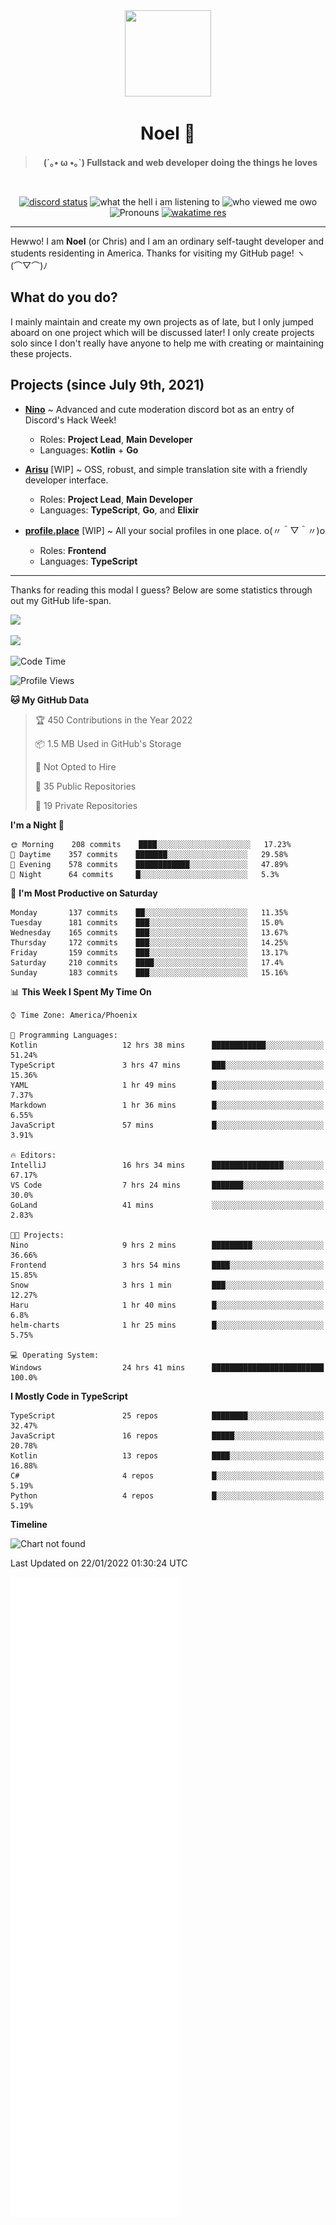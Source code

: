 <div align='center'>
  <div align='center'>
    <img
      src='https://cdn.floofy.dev/art/icons/icon_cinnamonserval.png'
      width='138'
      height='138'
    />
  </div>
  <h1>Noel 🐾</h1>
  <blockquote><strong>(´｡• ω •｡`) Fullstack and web developer doing the things he loves</strong></blockquote>

  <br />

  <a href='https://discord.com/users/280158289667555328' target='_blank'><img alt="discord status" src="https://dev.discordprofiles.me/badge/status/280158289667555328" /></a>
  <img alt="what the hell i am listening to" src="https://dev.discordprofiles.me/badge/spotify/280158289667555328" />
  <img alt="who viewed me owo" src="https://komarev.com/ghpvc/?username=auguwu" />
  <img alt='Pronouns' src='https://img.shields.io/endpoint?url=https://pronoundb.org/shields/6004d014406af11e4593a013' />
  <a href="https://wakatime.com/@auguwu" target='_blank'>
    <img alt='wakatime res' src='https://wakatime.com/badge/user/89736485-42ec-4c0f-a2f3-481db74514dc.svg' />
  </a>
</div>

<hr />

Hewwo! I am **Noel** (or Chris) and I am an ordinary self-taught developer and students residenting in America. Thanks for visiting my GitHub page! ヽ(⌒▽⌒)ﾉ

## What do you do?
I mainly maintain and create my own projects as of late, but I only jumped aboard on one project which will be discussed later! I only create projects
solo since I don't really have anyone to help me with creating or maintaining these projects.

## Projects (since July 9th, 2021)
- [**Nino**](https://nino.sh) ~ Advanced and cute moderation discord bot as an entry of Discord's Hack Week!
  - Roles: **Project Lead**, **Main Developer**
  - Languages: **Kotlin** + **Go**

- [**Arisu**](https://arisu.land) [WIP] ~ OSS, robust, and simple translation site with a friendly developer interface.
  - Roles: **Project Lead**, **Main Developer**
  - Languages: **TypeScript**, **Go**, and **Elixir**

- [**profile.place**](https://profile.place) [WIP] ~ All your social profiles in one place. o(〃＾▽＾〃)o
  - Roles: **Frontend**
  - Languages: **TypeScript**

---

Thanks for reading this modal I guess? Below are some statistics through out my GitHub life-span.

![](https://github-readme-stats.vercel.app/api?username=auguwu&count_private=true&show_icons=true&theme=gruvbox)

![](https://github-readme-stats.vercel.app/api/top-langs/?username=auguwu&layout=compact&theme=gruvbox)

<!--START_SECTION:waka-->
![Code Time](http://img.shields.io/badge/Code%20Time-2%2C654%20hrs%2036%20mins-blue)

![Profile Views](http://img.shields.io/badge/Profile%20Views-4-blue)

**🐱 My GitHub Data** 

> 🏆 450 Contributions in the Year 2022
 > 
> 📦 1.5 MB Used in GitHub's Storage 
 > 
> 🚫 Not Opted to Hire
 > 
> 📜 35 Public Repositories 
 > 
> 🔑 19 Private Repositories  
 > 
**I'm a Night 🦉** 

```text
🌞 Morning    208 commits    ████░░░░░░░░░░░░░░░░░░░░░   17.23% 
🌆 Daytime    357 commits    ███████░░░░░░░░░░░░░░░░░░   29.58% 
🌃 Evening    578 commits    ████████████░░░░░░░░░░░░░   47.89% 
🌙 Night      64 commits     █░░░░░░░░░░░░░░░░░░░░░░░░   5.3%

```
📅 **I'm Most Productive on Saturday** 

```text
Monday       137 commits    ██░░░░░░░░░░░░░░░░░░░░░░░   11.35% 
Tuesday      181 commits    ███░░░░░░░░░░░░░░░░░░░░░░   15.0% 
Wednesday    165 commits    ███░░░░░░░░░░░░░░░░░░░░░░   13.67% 
Thursday     172 commits    ███░░░░░░░░░░░░░░░░░░░░░░   14.25% 
Friday       159 commits    ███░░░░░░░░░░░░░░░░░░░░░░   13.17% 
Saturday     210 commits    ████░░░░░░░░░░░░░░░░░░░░░   17.4% 
Sunday       183 commits    ███░░░░░░░░░░░░░░░░░░░░░░   15.16%

```


📊 **This Week I Spent My Time On** 

```text
⌚︎ Time Zone: America/Phoenix

💬 Programming Languages: 
Kotlin                   12 hrs 38 mins      ████████████░░░░░░░░░░░░░   51.24% 
TypeScript               3 hrs 47 mins       ███░░░░░░░░░░░░░░░░░░░░░░   15.36% 
YAML                     1 hr 49 mins        █░░░░░░░░░░░░░░░░░░░░░░░░   7.37% 
Markdown                 1 hr 36 mins        █░░░░░░░░░░░░░░░░░░░░░░░░   6.55% 
JavaScript               57 mins             █░░░░░░░░░░░░░░░░░░░░░░░░   3.91%

🔥 Editors: 
IntelliJ                 16 hrs 34 mins      ████████████████░░░░░░░░░   67.17% 
VS Code                  7 hrs 24 mins       ███████░░░░░░░░░░░░░░░░░░   30.0% 
GoLand                   41 mins             ░░░░░░░░░░░░░░░░░░░░░░░░░   2.83%

🐱‍💻 Projects: 
Nino                     9 hrs 2 mins        █████████░░░░░░░░░░░░░░░░   36.66% 
Frontend                 3 hrs 54 mins       ████░░░░░░░░░░░░░░░░░░░░░   15.85% 
Snow                     3 hrs 1 min         ███░░░░░░░░░░░░░░░░░░░░░░   12.27% 
Haru                     1 hr 40 mins        █░░░░░░░░░░░░░░░░░░░░░░░░   6.8% 
helm-charts              1 hr 25 mins        █░░░░░░░░░░░░░░░░░░░░░░░░   5.75%

💻 Operating System: 
Windows                  24 hrs 41 mins      █████████████████████████   100.0%

```

**I Mostly Code in TypeScript** 

```text
TypeScript               25 repos            ████████░░░░░░░░░░░░░░░░░   32.47% 
JavaScript               16 repos            █████░░░░░░░░░░░░░░░░░░░░   20.78% 
Kotlin                   13 repos            ████░░░░░░░░░░░░░░░░░░░░░   16.88% 
C#                       4 repos             █░░░░░░░░░░░░░░░░░░░░░░░░   5.19% 
Python                   4 repos             █░░░░░░░░░░░░░░░░░░░░░░░░   5.19%

```


**Timeline**

![Chart not found](https://raw.githubusercontent.com/auguwu/auguwu/master/charts/bar_graph.png) 


 Last Updated on 22/01/2022 01:30:24 UTC
<!--END_SECTION:waka-->

![](./github-metrics.svg)
